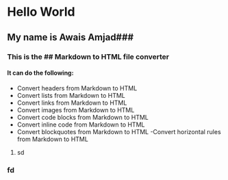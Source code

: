 # Hello World 

## My name is Awais Amjad###

### This is the ## Markdown to HTML file converter

 #### It can do the following:
  - Convert headers from Markdown to HTML
- Convert lists from Markdown to HTML
- Convert links from Markdown to HTML
- Convert images from Markdown to HTML
- Convert code blocks from Markdown to HTML
- Convert inline code from Markdown to HTML
- Convert blockquotes from Markdown to HTML
-Convert horizontal rules from Markdown to HTML
1. sd

### fd